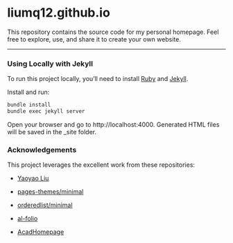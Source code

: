 # liumq12.github.io

This repository contains the source code for my personal homepage. Feel free to explore, use, and share it to create your own website.

---

### Using Locally with Jekyll

To run this project locally, you’ll need to install [Ruby](https://www.ruby-lang.org/en/) and [Jekyll](https://jekyllrb.com/).


Install and run:

```bash
bundle install
bundle exec jekyll server
```
Open your browser and go to http://localhost:4000.
Generated HTML files will be saved in the _site folder.

### Acknowledgements

This project leverages the excellent work from these repositories:
* [Yaoyao Liu](https://github.com/yaoyao-liu/minimal-light)

* [pages-themes/minimal](https://github.com/pages-themes/minimal)

* [orderedlist/minimal](https://github.com/orderedlist/minimal)

* [al-folio](https://github.com/alshedivat/al-folio)

* [AcadHomepage](https://github.com/RayeRen/acad-homepage.github.io)
